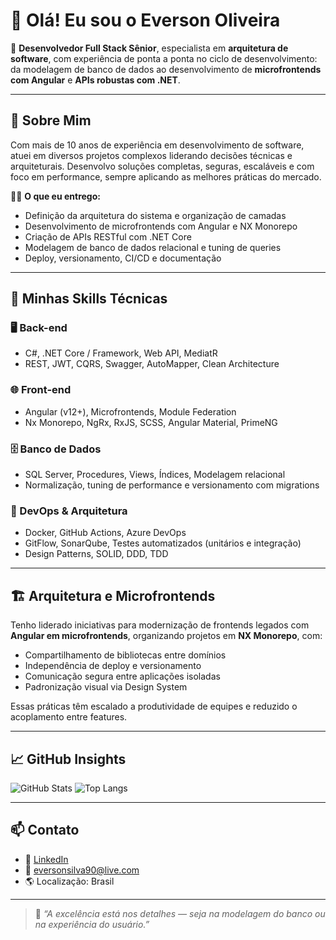 # 👋 Olá! Eu sou o Everson Oliveira

🎯 **Desenvolvedor Full Stack Sênior**, especialista em **arquitetura de software**, com experiência de ponta a ponta no ciclo de desenvolvimento: da modelagem de banco de dados ao desenvolvimento de **microfrontends com Angular** e **APIs robustas com .NET**.

---

## 💼 Sobre Mim

Com mais de 10 anos de experiência em desenvolvimento de software, atuei em diversos projetos complexos liderando decisões técnicas e arquiteturais. Desenvolvo soluções completas, seguras, escaláveis e com foco em performance, sempre aplicando as melhores práticas do mercado.

👨‍💻 **O que eu entrego:**
- Definição da arquitetura do sistema e organização de camadas
- Desenvolvimento de microfrontends com Angular e NX Monorepo
- Criação de APIs RESTful com .NET Core
- Modelagem de banco de dados relacional e tuning de queries
- Deploy, versionamento, CI/CD e documentação

---

## 🧰 Minhas Skills Técnicas

### 🖥️ Back-end
- C#, .NET Core / Framework, Web API, MediatR
- REST, JWT, CQRS, Swagger, AutoMapper, Clean Architecture

### 🌐 Front-end
- Angular (v12+), Microfrontends, Module Federation
- Nx Monorepo, NgRx, RxJS, SCSS, Angular Material, PrimeNG

### 🗄️ Banco de Dados
- SQL Server, Procedures, Views, Índices, Modelagem relacional
- Normalização, tuning de performance e versionamento com migrations

### 🚀 DevOps & Arquitetura
- Docker, GitHub Actions, Azure DevOps
- GitFlow, SonarQube, Testes automatizados (unitários e integração)
- Design Patterns, SOLID, DDD, TDD

---

## 🏗️ Arquitetura e Microfrontends

Tenho liderado iniciativas para modernização de frontends legados com **Angular em microfrontends**, organizando projetos em **NX Monorepo**, com:
- Compartilhamento de bibliotecas entre domínios
- Independência de deploy e versionamento
- Comunicação segura entre aplicações isoladas
- Padronização visual via Design System

Essas práticas têm escalado a produtividade de equipes e reduzido o acoplamento entre features.

---

## 📈 GitHub Insights

![GitHub Stats](https://github-readme-stats.vercel.app/api?username=EversonOMendes&show_icons=true&theme=dracula&count_private=true)
![Top Langs](https://github-readme-stats.vercel.app/api/top-langs/?username=EversonOMendes&layout=compact&theme=dracula)

---

## 📫 Contato

- 💼 [LinkedIn]([https://www.linkedin.com/in/SEU-LINKEDIN](https://www.linkedin.com/in/eversonmendes301))
- 📧 eversonsilva90@live.com
- 🌎 Localização: Brasil

---

> 🧠 _“A excelência está nos detalhes — seja na modelagem do banco ou na experiência do usuário.”_
